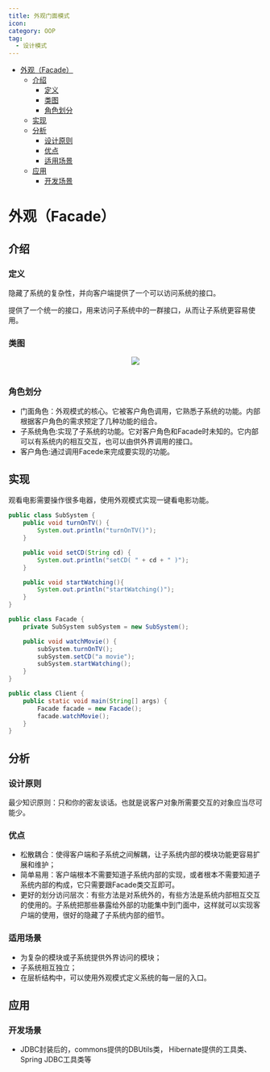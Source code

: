 ```yaml
---
title: 外观门面模式
icon:
category: OOP
tag:
  - 设计模式
---
```

<!-- GFM-TOC -->
* [外观（Facade）](#外观facade)
  * [介绍](#介绍)
    * [定义](#定义)
    * [类图](#类图)
    * [角色划分](#角色划分)
  * [实现](#实现)
  * [分析](#分析)
    * [设计原则](#设计原则)
    * [优点](#优点)
    * [适用场景](#适用场景)
  * [应用](#应用)
    * [开发场景](#开发场景)
<!-- GFM-TOC -->
# 外观（Facade）

## 介绍

### 定义

隐藏了系统的复杂性，并向客户端提供了一个可以访问系统的接口。

提供了一个统一的接口，用来访问子系统中的一群接口，从而让子系统更容易使用。

### 类图

<div align="center"> <img src="https://cs-notes-1256109796.cos.ap-guangzhou.myqcloud.com/f9978fa6-9f49-4a0f-8540-02d269ac448f.png"/> </div><br>

### 角色划分

- 门面角色：外观模式的核心。它被客户角色调用，它熟悉子系统的功能。内部根据客户角色的需求预定了几种功能的组合。
- 子系统角色:实现了子系统的功能。它对客户角色和Facade时未知的。它内部可以有系统内的相互交互，也可以由供外界调用的接口。
- 客户角色:通过调用Facede来完成要实现的功能。

## 实现

观看电影需要操作很多电器，使用外观模式实现一键看电影功能。

```java
public class SubSystem {
    public void turnOnTV() {
        System.out.println("turnOnTV()");
    }

    public void setCD(String cd) {
        System.out.println("setCD( " + cd + " )");
    }

    public void startWatching(){
        System.out.println("startWatching()");
    }
}
```

```java
public class Facade {
    private SubSystem subSystem = new SubSystem();

    public void watchMovie() {
        subSystem.turnOnTV();
        subSystem.setCD("a movie");
        subSystem.startWatching();
    }
}
```

```java
public class Client {
    public static void main(String[] args) {
        Facade facade = new Facade();
        facade.watchMovie();
    }
}
```

## 分析

### 设计原则

最少知识原则：只和你的密友谈话。也就是说客户对象所需要交互的对象应当尽可能少。

### 优点

- 松散耦合：使得客户端和子系统之间解耦，让子系统内部的模块功能更容易扩展和维护；
- 简单易用：客户端根本不需要知道子系统内部的实现，或者根本不需要知道子系统内部的构成，它只需要跟Facade类交互即可。
- 更好的划分访问层次：有些方法是对系统外的，有些方法是系统内部相互交互的使用的。子系统把那些暴露给外部的功能集中到门面中，这样就可以实现客户端的使用，很好的隐藏了子系统内部的细节。

### 适用场景

- 为复杂的模块或子系统提供外界访问的模块；
- 子系统相互独立；
- 在层析结构中，可以使用外观模式定义系统的每一层的入口。


## 应用

### 开发场景

- JDBC封装后的，commons提供的DBUtils类， Hibernate提供的工具类、Spring JDBC工具类等
